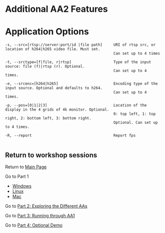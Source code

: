 # Additional AA2 Features

# Application Options
```
-s, --src=[rtsp://server:port/id |file path]     URI of rtsp src, or location of h264|h265 video file. Must set. 
                                                 Can set up to 4 times

-t, --srctype=[f|file, r|rtsp]                   Type of the input source: file (f)|rtsp (r). Optional. 
                                                 Can set up to 4 times.

-e, --srcenc=[h264|h265]                         Encoding type of the input source. Optional and defaults to h264. 
                                                 Can set up to 4 times.

-p, --pos=[0|1|2|3]                              Location of the display in the 4 grids of 4k monitor. Optional.
                                                 0: top left, 1: top right, 2: bottom left, 3: bottom right. 
                                                 Optional. Can set up to 4 times.
                                                 
-R, --report                                     Report fps
        
 ```

## Return to workshop sessions
Return to [Main Page](https://github.com/Xilinx/Xilinx_KV260_Workshop)

Go to Part 1
 - [Windows](https://github.com/Xilinx/Xilinx_KV260_Workshop/blob/main/Part%201:%20Setup%20Board.md)
 - [Linux](https://github.com/Xilinx/Xilinx_KV260_Workshop/blob/main/Linux%20set-up.md)
 - [Mac](https://github.com/Xilinx/Xilinx_KV260_Workshop/blob/main/Mac%20set-up.md)


Go to [Part 2: Exploring the Different AAs](https://github.com/Xilinx/Xilinx_KV260_Workshop/blob/main/Part%202:%20Exploring%20the%20Different%20AAs.md)

Go to [Part 3: Running through AA1](https://github.com/Xilinx/Xilinx_KV260_Workshop/blob/main/Part%203:%20Running%20through%20AA1.md)

Go to [Part 4: Optional Demo](https://github.com/Xilinx/Xilinx_KV260_Workshop/blob/main/Part%204:%20Optional%20Demo.md) 


